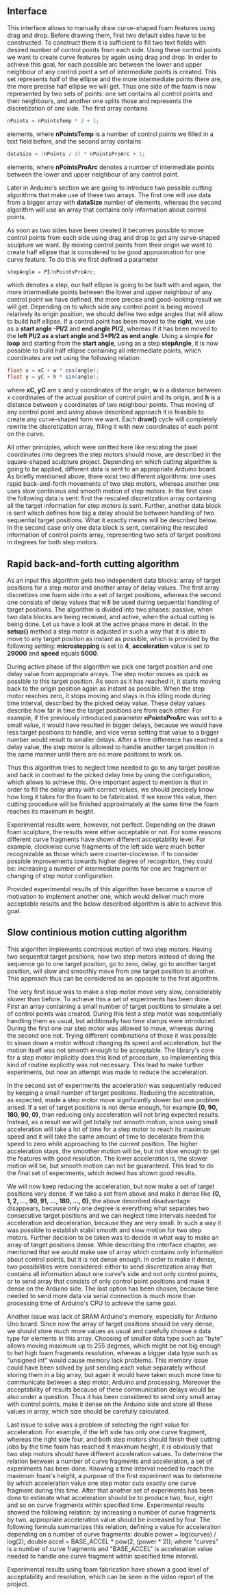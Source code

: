## Interface
	
This interface allows to manually draw curve-shaped foam features using drag and drop. Before drawing them, first two default sides have to be constructed. To construct them it is sufficient to fill two text fields with desired number of control points from each side. Using these control points we want to create curve features by again using drag and drop. In order to achieve this goal, for each possible arc between the lower and upper neighbour of any control point a set of intermediate points is created. This set represents half of the ellipse and the more intermediate points there are, the more precise half ellipse we will get. Thus one side of the foam is now represented by two sets of points: one set contains all control points and their neighbours, and another one splits those and represents the discretization of one side. The first array contains
```java
nPoints = nPointsTemp * 2 + 1;
```
elements, where **nPointsTemp** is a number of control points we filled in a text field before, and the second array contains
```java
dataSize = (nPoints / 2) * nPointsProArc + 1;
```
elements, where **nPointsProArc** denotes a number of intermediate points between the lower and upper neighbour of any control point.

Later in Arduino's section we are going to introduce two possible cutting algorithms that make use of these two arrays. The first one will use data from a bigger array with **dataSize** number of elements, whereas the second algorithm will use an array that contains only information about control points.

As soon as two sides have been created it becomes possible to move control points from each side using drag and drop to get any curve-shaped sculpture we want. By moving control points from their origin we want to create half ellipse that is considered to be good approximation for one curve feature. To do this we first defined a parameter
```java
stepAngle = PI/nPointsProArc;
```
which denotes a step, our half ellipse is going to be built with and again, the more intermediate points between the lower and upper neighbour of any control point we have defined, the more precise and good-looking result we will get. Depending on to which side any control point is being moved relatively its origin position, we should define two edge angles that will allow to build half ellipse. If a control point has been moved to the **right**, we use as a **start angle -PI/2** and **end angle PI/2**, whereas if it has been moved to the **left PI/2 as a start angle and 3*PI/2 as end angle**. Using a simple **for loop** and starting from the **start angle**, using as a step **stepAngle**, it is now possible to build half ellipse containing all intermediate points, which coordinates are set using the following relation: 
```java
float x = xC + w * cos(angle);
float y = yC + h * sin(angle);
```
where **xC, yC** are x and y coordinates of the origin, **w** is a distance between x coordinates of the actual position of control point and its origin, and **h** is a distance between y coordinates of two neighbour points. Thus moving of any control point and using above described approach it is feasible to create any curve-shaped form we want. Each **draw()** cycle will completely rewrite the discretization array, filling it with new coordinates of each point
on the curve.

All other principles, which were omitted here like rescaling the pixel coordinates into degrees the step motors should move, are described in the square-shaped sculpture project. Depending on which cutting algorithm is going to be applied, different data is sent to an appropriate Arduino board. As briefly mentioned above, there exist two different algorithms: one uses rapid back-and-forth movements of two step motors, whereas another one uses slow continious and smooth motion of step motors. In the first case the following data is sent: first the rescaled discretization array containing all the target information for step motors is sent. Further, another data block is sent which defines how big a delay should be between handling of two sequential target positions. What it exactly means will be described below. In the second case only one data block is sent,
containing the rescaled information of control points array, representing two sets of target positions in degrees for
both step motors.

## Rapid back-and-forth cutting algorithm
	
As an input this algorithm gets two independent data blocks: array of target positions for a step motor and another array of delay values. The first array discretizes one foam side into a set of target positions, whereas the second one consists of delay values that will be used during sequential handling of target positions. The algorithm is divided into two phases: passive, when two data blocks are being received, and active, when the actual cutting is being done. Let us have a look at the active phase more in detail. In the **setup()** method a step motor is adjusted in such a way that it is able to move to any target position as instant as possible, which is provided by the following setting: **microstepping** is set to **4**, **acceleration** value is set to **29000** and **speed** equals **5000**. 

During active phase of the algorithm we pick one target position and one delay value from appropriate arrays. The step motor moves as quick as possible to this target position. As soon as it has reached it, it starts moving back to the origin position again as instant as possible. When the step motor reaches zero, it stops moving and stays
in this idling mode during time interval, described by the picked delay value. These delay values describe how far in time the target positions are from each other. For example, if the previously introduced parameter **nPointsProArc** was set to a small value, it would have resulted in bigger delays, because we would have less target positions to handle, and vice versa setting that value to a bigger number would result to smaller delays. After a time difference has reached a delay value, the step motor is allowed to handle another target position in the same manner until there are no more positions to work on.

Thus this algorithm tries to neglect time needed to go to any target position and back in contrast to the picked delay time by using the configuration, which allows to achieve this. One important aspect to mention is that in order to fill the delay array with correct values, we should precisely know how long it takes for the foam to be fabricated. If we know this value, then cutting procedure will be finished approximately at the same time the foam reaches its maximum in height.

Experimental results were, however, not perfect. Depending on the drawn foam sculpture, the results were either acceptable or not. For some reasons different curve fragments have shown different acceptability level. For example, clockwise curve fragments of the left side were much better recognizable as those which were counter-clockwise. If to consider possible improvements towards higher degree of recognition, they could be: increasing a number of intermediate points for one arc fragment or changing of step motor configuration.

Provided experimental results of this algorithm have become a source of motivation to implement another one, which would deliver much more acceptable results and the below described algorithm is able to achieve this goal.
	
## Slow continious motion cutting algorithm
		
This algorithm implements continious motion of two step motors. Having two sequential target positions, now two step motors instead of doing the sequence go to one target position, go to zero, delay, go to another target position, will slow and smoothly move from one target position to another. This approach thus can be considered as an opposite to the first algorithm.

The very first issue was to make a step motor move very slow, considerably slower than before. To achieve this a set of experiments has been done. First an array containing a small number of target positions to simulate a set of control points was created. During this test a step motor was sequentially handling them as usual, but additionally two time stamps were introduced. During the first one our step motor was allowed to move, whereas during the second one not. Trying different combinations of those it was possible to slown down a motor without changing its speed and acceleration, but the motion itself was not smooth enough to be acceptable. The library's core for a step motor implicitly does this kind of procedure, so implementing this kind of routine explicitly was not necessary. This lead to make further experiments, but now an attempt was made to reduce the acceleration.

In the second set of experiments the acceleration was sequentially reduced by keeping a small number of target positions. Reducing the acceleration, as expected, made a step motor move significantly slower but one problem arised. If a set of target positions is not dense enough, for example **{0, 90, 180, 90, 0}**, than reducing only acceleration will not bring expected results. Instead, as a result we will get totally not smooth motion, since using small acceleration will take a lot of time for a step motor to reach its maximum speed and it will take the same amount of time to decelerate from this speed to zero while approaching to the current position. The higher acceleration stays, the smoother motion will be, but not slow enough to get the features with good resolution. The lower acceleration is, the slower motion will be, but smooth motion can not be guaranteed. This lead to do the final set of experiments, which indeed has shown good results.

We will now keep reducing the acceleration, but now make a set of target positions very dense. If we take a set from above and make it dense like **{0, 1, 2, ..., 90, 91, ..., 180, ..., 0}**, the above described disadvantage disappears, because only one degree is everything what separates two consecutive target positions and we can neglect time intervals needed for acceleration and deceleration, because they are very small. In such a way it was possible to establish stabil smooth and slow motion for two step motors. Further decision to be taken was to decide in what way to make an array of target positions dense. While describing the interface chapter, we mentioned that we would make use of array which contains only information about control points, but it is not dense enough. In order to make it dense, two possibilities were considered: either to send discretization array that contains all information about one curve's side and not only control points, or to send array that consists of only control point positions and make it dense on the Arduino side. The last option has been chosen, because time needed to send more data via serial connection is much more than processing time of Arduino's CPU to achieve the same goal.

Another issue was lack of SRAM Arduino's memory, especially for Arduino Uno board. Since now the array of target positions should be very dense, we should store much more values as usual and carefully choose a data type for elements in this array. Choosing of smaller data type such as "byte" allows moving maximum up to 255 degrees, which might be not big enough to het high foam fragments resolution, whereas a bigger data type such as "unsigned int" would cause memory lack problems. This memory issue could have been solved by just sending each value separately without storing them in a big array, but again it would have taken much more time to communicate between a step motor, Arduino and processing. Moreover the acceptability of results because of these communication delays would be also under a question. Thus it has been considered to send only small array with control points, make it dense on the Arduino side and store all these values in array, which size should be carefully calculated. 

Last issue to solve was a problem of selecting the right value for acceleration. For example, if the left side has only one curve fragment, whereas the right side four, and both step motors should finish their cutting jobs by the time foam has reached it maximum height, it is obviously that two step motors should have different acceleration values. To determine the relation between a number of curve fragments and acceleration, a set of experiments has been done. Knowing a time interval needed to reach the maximum foam's height, a purpose of the first experiment was to determine by which acceleration value one step motor cuts exactly one curve fragment during this time. After that another set of experiments has been done to estimate what acceleration should be to produce two, four, eight and so on curve fragments within specified time. Experimental results showed the following relation: by increasing a number of curve fragments by two, appropriate acceleration value should be increased by four. The following formula summarizes this relation, defining a value for acceleration depending on a number of curve fragments:
double power = log(curves) / log(2);
double accel = BASE_ACCEL * pow(2, (power * 2));
where "curves" is a number of curve fragments and "BASE_ACCEL" is acceleration value needed to handle one curve fragment within specified time interval.

Experimental results using foam fabrication have shown a good level of acceptability and resolution, which can be seen in the video report of the project.

